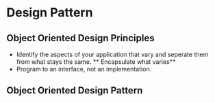 # Design Pattern

## Object Oriented Design Principles

* Identify the aspects of your application that vary and seperate them from what stays the same. ** Encapsulate what varies**
* Program to an interface, not an implementation.


## Object Oriented Design Pattern
